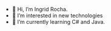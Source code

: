 - 👋 Hi, I’m Ingrid Rocha.
- 👀 I’m interested in new technologies
- 🌱 I’m currently learning C# and Java.
